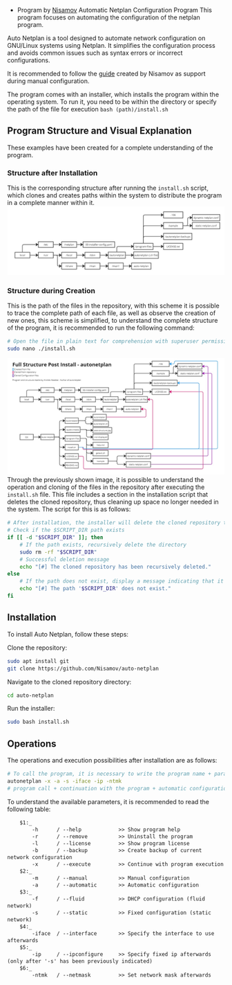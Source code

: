 - Program by [Nisamov](https://github.com/Nisamov)
Automatic Netplan Configuration Program
This program focuses on automating the configuration of the netplan program.

Auto Netplan is a tool designed to automate network configuration on GNU/Linux systems using Netplan. It simplifies the configuration process and avoids common issues such as syntax errors or incorrect configurations.

It is recommended to follow the [guide](https://github.com/Theritex/LinuxCommands/tree/main/system_data/network_configuration/netplan_net) created by Nisamov as support during manual configuration.

The program comes with an installer, which installs the program within the operating system. To run it, you need to be within the directory or specify the path of the file for execution `bash (path)/install.sh`

## Program Structure and Visual Explanation
These examples have been created for a complete understanding of the program.

### Structure after Installation
This is the corresponding structure after running the `install.sh` script, which clones and creates paths within the system to distribute the program in a complete manner within it.
![Program Structure after Installation](public-media/post-structure.jpg)
### Structure during Creation
This is the path of the files in the repository, with this scheme it is possible to trace the complete path of each file, as well as observe the creation of new ones, this scheme is simplified, to understand the complete structure of the program, it is recommended to run the following command:
```sh
# Open the file in plain text for comprehension with superuser permissions.
sudo nano ./install.sh
```
![Program Structure during Installation](public-media/full-structure-post-install.jpg)
Through the previously shown image, it is possible to understand the operation and cloning of the files in the repository after executing the `install.sh` file. This file includes a section in the installation script that deletes the cloned repository, thus cleaning up space no longer needed in the system. The script for this is as follows:
```sh
# After installation, the installer will delete the cloned repository to free up space
# Check if the $SCRIPT_DIR path exists
if [[ -d "$SCRIPT_DIR" ]]; then
    # If the path exists, recursively delete the directory
    sudo rm -rf "$SCRIPT_DIR"
    # Successful deletion message
    echo "[#] The cloned repository has been recursively deleted."
else
    # If the path does not exist, display a message indicating that it does not exist
    echo "[#] The path '$SCRIPT_DIR' does not exist."
fi
```
## Installation
To install Auto Netplan, follow these steps:

Clone the repository:
```sh
sudo apt install git
git clone https://github.com/Nisamov/auto-netplan
```
Navigate to the cloned repository directory:
```sh
cd auto-netplan
```
Run the installer:
```sh
sudo bash install.sh
```
## Operations
The operations and execution possibilities after installation are as follows:
```sh
# To call the program, it is necessary to write the program name + parameters
autonetplan -x -a -s -iface -ip -ntmk
# program call + continuation with the program + automatic configuration + static ip + add interface + input fixed ip + add network mask
```
To understand the available parameters, it is recommended to read the following table:
```
    $1:_
        -h      / --help            >> Show program help
        -r      / --remove          >> Uninstall the program
        -l      / --license         >> Show program license
        -b      / --backup          >> Create backup of current network configuration
        -x      / --execute         >> Continue with program execution
    $2:_
        -m      / --manual          >> Manual configuration
        -a      / --automatic       >> Automatic configuration
    $3:_
        -f      / --fluid           >> DHCP configuration (fluid network)
        -s      / --static          >> Fixed configuration (static network)
    $4:_
        -iface  / --interface       >> Specify the interface to use afterwards
    $5:_
        -ip     / --ipconfigure     >> Specify fixed ip afterwards (only after '-s' has been previously indicated)
    $6:_
        -ntmk   / --netmask         >> Set network mask afterwards
```